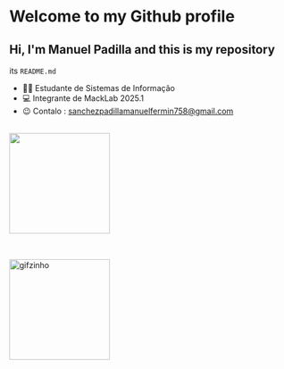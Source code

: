 # Welcome to my Github profile
## Hi, I'm Manuel Padilla and this is my repository
its `README.md` 

- 👨‍🎓 Estudante de Sistemas de Informação
- 💻 Integrante de MackLab 2025.1
- 😉 Contalo : sanchezpadillamanuelfermin758@gmail.com

<div><br>
  <a href="https://beacons.ai/Padilla-Manuel">
 
  <img height="180em" src="https://github-readme-stats.vercel.app/api/top-langs/?username=Padilla-Manuel&layout=compact&langs_count=16&theme=dark">
</div>

##


<div><br>
  <img align="left" alt="gifzinho" height="180em"src="https://github.com/user-attachments/assets/d044709b-210e-4461-8968-7d46e6684e81">
</div>
